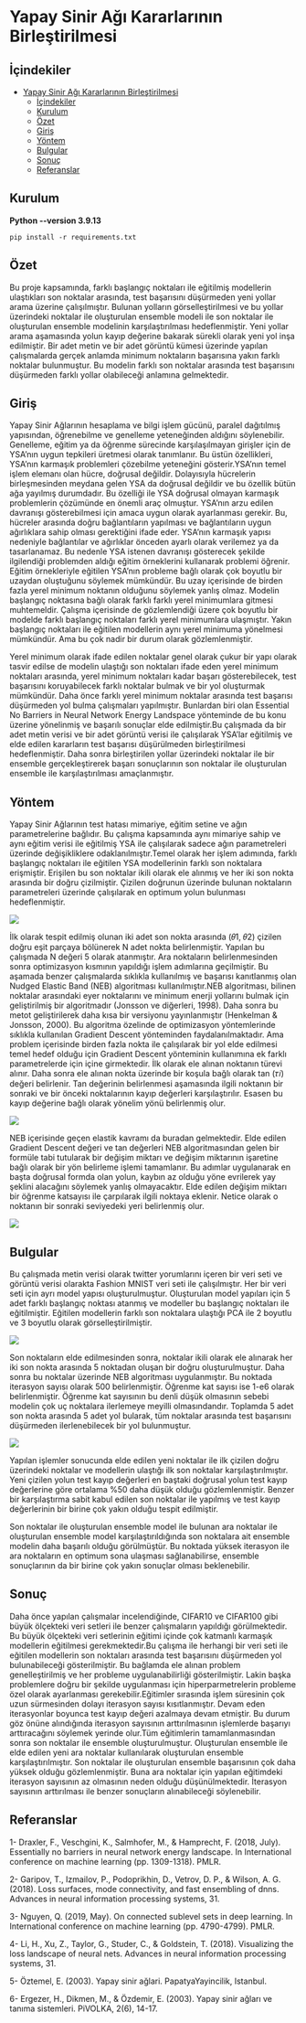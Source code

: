 # Yapay Sinir Ağı Kararlarının Birleştirilmesi

## İçindekiler

- [Yapay Sinir Ağı Kararlarının Birleştirilmesi](#yapay-sinir-ağı-kararlarının-birleştirilmesi)
  - [İçindekiler](#i̇çindekiler)
  - [Kurulum](#kurulum)
  - [Özet](#özet)
  - [Giriş](#giriş)
  - [Yöntem](#yöntem)
  - [Bulgular](#bulgular)
  - [Sonuç](#sonuç)
  - [Referanslar](#referanslar)

## Kurulum

**Python --version 3.9.13**

```
pip install -r requirements.txt
```

## Özet

Bu proje kapsamında, farklı başlangıç noktaları ile eğitilmiş modellerin ulaştıkları son noktalar arasında, test başarısını düşürmeden yeni yollar arama üzerine çalışılmıştır. Bulunan yolların görselleştirilmesi ve bu yollar üzerindeki noktalar ile oluşturulan ensemble modeli ile son noktalar ile oluşturulan ensemble modelinin karşılaştırılması hedeflenmiştir. Yeni yollar arama aşamasında yolun kayıp değerine bakarak sürekli olarak yeni yol inşa edilmiştir. Bir adet metin ve bir adet görüntü kümesi üzerinde yapılan çalışmalarda gerçek anlamda minimum noktaların başarısına yakın farklı noktalar bulunmuştur. Bu modelin farklı son noktalar arasında test başarısını düşürmeden farklı yollar olabileceği anlamına gelmektedir.

## Giriş

Yapay Sinir Ağlarının hesaplama ve bilgi işlem gücünü, paralel dağıtılmış yapısından, öğrenebilme ve genelleme yeteneğinden aldığını söylenebilir. Genelleme, eğitim ya da öğrenme sürecinde karşılaşılmayan girişler için de YSA’nın uygun tepkileri üretmesi olarak tanımlanır. Bu üstün özellikleri, YSA’nın karmaşık problemleri çözebilme yeteneğini gösterir.YSA’nın temel işlem elemanı olan hücre, doğrusal değildir. Dolayısıyla hücrelerin birleşmesinden meydana gelen YSA da doğrusal değildir ve bu özellik bütün ağa yayılmış durumdadır. Bu özelliği ile YSA doğrusal olmayan karmaşık problemlerin çözümünde en önemli araç olmuştur. YSA’nın arzu edilen davranışı gösterebilmesi için amaca uygun olarak ayarlanması gerekir. Bu, hücreler arasında doğru bağlantıların yapılması ve bağlantıların uygun ağırlıklara sahip olması gerektiğini ifade eder. YSA’nın karmaşık yapısı nedeniyle bağlantılar ve ağırlıklar önceden ayarlı olarak verilemez ya da tasarlanamaz. Bu nedenle YSA istenen davranışı gösterecek şekilde ilgilendiği problemden aldığı eğitim örneklerini kullanarak problemi öğrenir. Eğitim örnekleriyle eğitilen YSA’nın probleme bağlı olarak çok boyutlu bir uzaydan oluştuğunu söylemek mümkündür. Bu uzay içerisinde de birden fazla yerel minimum noktanın olduğunu söylemek yanlış olmaz. Modelin başlangıç noktasına bağlı olarak farklı farklı yerel minimumlara gitmesi muhtemeldir. Çalışma içerisinde de gözlemlendiği üzere çok boyutlu bir modelde farklı başlangıç noktaları farklı yerel minimumlara ulaşmıştır. Yakın başlangıç noktaları ile eğitilen modellerin aynı yerel minimuma yönelmesi mümkündür. Ama bu çok nadir bir durum olarak gözlemlenmiştir.

Yerel minimum olarak ifade edilen noktalar genel olarak çukur bir yapı olarak tasvir edilse de modelin ulaştığı son noktaları ifade eden yerel minimum noktaları arasında, yerel minimum noktaları kadar başarı gösterebilecek, test başarısını koruyabilecek farklı noktalar bulmak ve bir yol oluşturmak mümkündür. Daha önce farklı yerel minimum noktalar arasında test başarısı düşürmeden yol bulma çalışmaları yapılmıştır. Bunlardan biri olan Essential No Barriers in Neural Network Energy Landspace yönteminde de bu konu üzerine yönelinmiş ve başarılı sonuçlar elde edilmiştir.Bu çalışmada da bir adet metin verisi ve bir adet görüntü verisi ile çalışılarak YSA’lar eğitilmiş ve elde edilen kararların test başarısı düşürülmeden birleştirilmesi hedeflenmiştir. Daha sonra birleştirilen yollar üzerindeki noktalar ile bir ensemble gerçekleştirerek başarı sonuçlarının son noktalar ile oluşturulan ensemble ile karşılaştırılması amaçlanmıştır.

## Yöntem

Yapay Sinir Ağlarının test hatası mimariye, eğitim setine ve ağın parametrelerine bağlıdır. Bu çalışma kapsamında aynı mimariye sahip ve aynı eğitim verisi ile eğitilmiş YSA ile çalışılarak sadece ağın parametreleri üzerinde değişikliklere odaklanılmıştır.Temel olarak her işlem adımında, farklı başlangıç noktaları ile eğitilen YSA modellerinin farklı son noktalara erişmiştir. Erişilen bu son noktalar ikili olarak ele alınmış ve her iki son nokta arasında bir doğru çizilmiştir. Çizilen doğrunun üzerinde bulunan noktaların parametreleri üzerinde çalışılarak en optimum yolun bulunması hedeflenmiştir.

![](docs/Images/Example_Data/1.PNG)

İlk olarak tespit edilmiş olunan iki adet son nokta arasında (𝜃1, 𝜃2) çizilen doğru eşit parçaya bölünerek N adet nokta belirlenmiştir. Yapılan bu çalışmada N değeri 5 olarak atanmıştır. Ara noktaların belirlenmesinden sonra optimizasyon kısmının yapıldığı işlem adımlarına geçilmiştir. Bu aşamada benzer çalışmalarda sıklıkla kullanılmış ve başarısı kanıtlanmış olan Nudged Elastic Band (NEB) algoritması kullanılmıştır.NEB algoritması, bilinen noktalar arasındaki eyer noktalarını ve minimum enerji yollarını bulmak için geliştirilmiş bir algoritmadır (Jonsson ve diğerleri, 1998). Daha sonra bu metot geliştirilerek daha kısa bir versiyonu yayınlanmıştır (Henkelman & Jonsson, 2000). Bu algoritma özelinde de optimizasyon yöntemlerinde sıklıkla kullanılan Gradient Descent yönteminden faydalanılmaktadır. Ama problem içerisinde birden fazla nokta ile çalışılarak bir yol elde edilmesi temel hedef olduğu için Gradient Descent yönteminin kullanımına ek farklı parametrelerde için içine girmektedir. İlk olarak ele alınan noktanın türevi alınır. Daha sonra ele alınan nokta üzerinde bir koşula bağlı olarak tan (𝜏𝑖) değeri 
belirlenir. Tan değerinin belirlenmesi aşamasında ilgili noktanın bir sonraki ve bir önceki noktalarının kayıp değerleri karşılaştırılır. Esasen bu kayıp değerine bağlı olarak yönelim yönü belirlenmiş olur. 

![](docs/Images/Example_Data/2.PNG)

NEB içerisinde geçen elastik kavramı da buradan gelmektedir. Elde edilen Gradient Descent değeri ve tan değerleri NEB algoritmasından gelen bir formüle tabi tutularak bir değişim miktarı ve değişim miktarının işaretine bağlı olarak bir yön belirleme işlemi tamamlanır. Bu adımlar uygulanarak en başta doğrusal formda olan yolun, kaybın az olduğu yöne evrilerek yay şeklini alacağını söylemek yanlış olmayacaktır. Elde edilen değişim miktarı bir öğrenme katsayısı ile çarpılarak ilgili noktaya eklenir. Netice olarak o noktanın bir sonraki seviyedeki yeri belirlenmiş olur.

![](docs/Images/Example_Data/3.PNG)

## Bulgular

Bu çalışmada metin verisi olarak twitter yorumlarını içeren bir veri seti ve görüntü verisi olarakta Fashion MNIST veri seti ile çalışılmıştır. Her bir veri seti için ayrı model yapısı oluşturulmuştur. Oluşturulan model yapıları için 5 adet farklı başlangıç noktası atanmış ve modeller bu başlangıç noktaları ile eğitilmiştir. Eğitilen modellerin farklı son noktalara ulaştığı PCA ile 2 boyutlu ve 3 boyutlu olarak görselleştirilmiştir.

![](docs/Images/docs/Images_Data/3.png)

Son noktaların elde edilmesinden sonra, noktalar ikili olarak ele alınarak her iki son nokta arasında 5 noktadan oluşan bir doğru oluşturulmuştur. Daha sonra bu noktalar üzerinde NEB algoritması uygulanmıştır. Bu noktada iterasyon sayısı olarak 500 belirlenmiştir. Öğrenme kat sayısı ise 1-e6 olarak belirlenmiştir. Öğrenme kat sayısının bu denli düşük olmasının sebebi modelin çok uç noktalara ilerlemeye meyilli olmasındandır. Toplamda 5 adet son nokta arasında 5 adet yol bularak, tüm noktalar arasında test başarısını düşürmeden ilerlenebilecek bir yol bulunmuştur.

![](docs/Images/Example_Data/4.PNG)

Yapılan işlemler sonucunda elde edilen yeni noktalar ile ilk çizilen doğru üzerindeki noktalar ve modellerin ulaştığı ilk son noktalar karşılaştırılmıştır. Yeni çizilen yolun test kayıp değerleri en baştaki doğrusal yolun test kayıp değerlerine göre ortalama %50 daha düşük olduğu gözlemlenmiştir. Benzer bir karşılaştırma sabit kabul edilen son noktalar ile yapılmış ve test kayıp değerlerinin bir birine çok yakın olduğu tespit edilmiştir.

Son noktalar ile oluşturulan ensemble model ile bulunan ara 
noktalar ile oluşturulan ensemble model karşılaştırıldığında son noktalara ait ensemble modelin daha başarılı olduğu görülmüştür. Bu noktada yüksek iterasyon ile ara noktaların en optimum sona ulaşması sağlanabilirse, ensemble sonuçlarının da bir birine çok yakın sonuçlar olması beklenebilir.

## Sonuç

Daha önce yapılan çalışmalar incelendiğinde, CIFAR10 ve CIFAR100 gibi büyük ölçekteki veri setleri ile benzer çalışmaların yapıldığı görülmektedir. Bu büyük ölçekteki veri setlerinin eğitimi içinde çok katmanlı karmaşık modellerin eğitilmesi gerekmektedir.Bu çalışma ile herhangi bir veri seti ile eğitilen modellerin son noktaları arasında test başarısını düşürmeden yol 
bulunabileceği gösterilmiştir. Bu bağlamda ele alınan problem genelleştirilmiş ve her probleme uygulanabilirliği gösterilmiştir. Lakin başka problemlere doğru bir şekilde 
uygulanması için hiperparmetrelerin probleme özel olarak 
ayarlanması gerekebilir.Eğitimler sırasında işlem süresinin çok uzun sürmesinden dolayı iterasyon sayısı kısıtlanmıştır. Devam eden iterasyonlar boyunca test kayıp değeri azalmaya devam etmiştir. Bu durum göz önüne alındığında iterasyon sayısının arttırılmasının işlemlerde başarıyı arttıracağını söylemek yerinde olur.Tüm eğitimlerin tamamlanmasından sonra son noktalar 
ile ensemble oluşturulmuştur. Oluşturulan ensemble ile elde 
edilen yeni ara noktalar kullanılarak oluşturulan ensemble 
karşılaştırılmıştır. Son noktalar ile oluşturulan ensemble 
başarısının çok daha yüksek olduğu gözlemlenmiştir. Buna 
ara noktalar için yapılan eğitimdeki iterasyon sayısının az
olmasının neden olduğu düşünülmektedir. İterasyon sayısının 
arttırılması ile benzer sonuçların alınabileceği söylenebilir.


## Referanslar

1- Draxler, F., Veschgini, K., Salmhofer, M., & Hamprecht, F. 
(2018, July). Essentially no barriers in neural network energy
landscape. In International conference on machine learning (pp. 
1309-1318). PMLR.

2- Garipov, T., Izmailov, P., Podoprikhin, D., Vetrov, D. P., & 
Wilson, A. G. (2018). Loss surfaces, mode connectivity, and fast 
ensembling of dnns. Advances in neural information processing 
systems, 31.

3- Nguyen, Q. (2019, May). On connected sublevel sets in deep 
learning. In International conference on machine learning (pp. 
4790-4799). PMLR.

4- Li, H., Xu, Z., Taylor, G., Studer, C., & Goldstein, T. (2018). 
Visualizing the loss landscape of neural nets. Advances in neural 
information processing systems, 31.

5- Öztemel, E. (2003). Yapay sinir ağlari. PapatyaYayincilik, 
Istanbul.

6- Ergezer, H., Dikmen, M., & Özdemir, E. (2003). Yapay sinir 
ağları ve tanıma sistemleri. PiVOLKA, 2(6), 14-17.